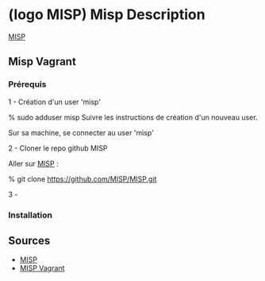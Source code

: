 # (logo MISP) Misp Description

[MISP](https://www.misp-project.org/features.html)
## Misp Vagrant
### Prérequis

1 - Création d'un user 'misp'

% sudo adduser misp
Suivre les instructions de création d'un nouveau user.

Sur sa machine, se connecter au user 'misp'

2 - Cloner le repo github MISP

Aller sur [MISP](https://github.com/MISP/MISP) :

% git clone https://github.com/MISP/MISP.git

3 - 

### Installation
## Sources

- [MISP](https://www.misp-project.org/features.html)
- [MISP Vagrant](https://github.com/MISP/misp-vagrant)


